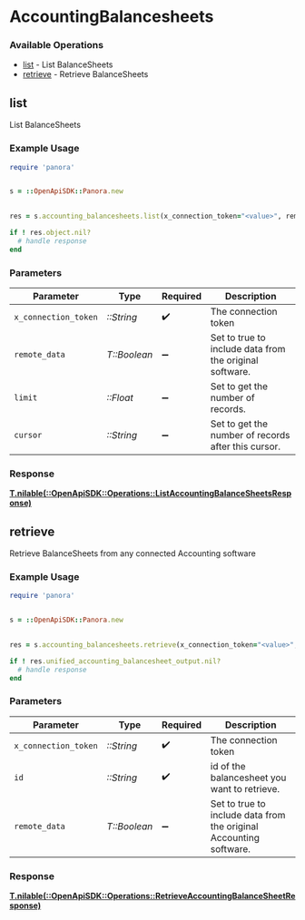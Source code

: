 # AccountingBalancesheets


### Available Operations

* [list](#list) - List  BalanceSheets
* [retrieve](#retrieve) - Retrieve BalanceSheets

## list

List  BalanceSheets

### Example Usage

```ruby
require 'panora'


s = ::OpenApiSDK::Panora.new

    
res = s.accounting_balancesheets.list(x_connection_token="<value>", remote_data=false, limit=7685.78, cursor="<value>")

if ! res.object.nil?
  # handle response
end

```

### Parameters

| Parameter                                               | Type                                                    | Required                                                | Description                                             |
| ------------------------------------------------------- | ------------------------------------------------------- | ------------------------------------------------------- | ------------------------------------------------------- |
| `x_connection_token`                                    | *::String*                                              | :heavy_check_mark:                                      | The connection token                                    |
| `remote_data`                                           | *T::Boolean*                                            | :heavy_minus_sign:                                      | Set to true to include data from the original software. |
| `limit`                                                 | *::Float*                                               | :heavy_minus_sign:                                      | Set to get the number of records.                       |
| `cursor`                                                | *::String*                                              | :heavy_minus_sign:                                      | Set to get the number of records after this cursor.     |


### Response

**[T.nilable(::OpenApiSDK::Operations::ListAccountingBalanceSheetsResponse)](../../models/operations/listaccountingbalancesheetsresponse.md)**


## retrieve

Retrieve BalanceSheets from any connected Accounting software

### Example Usage

```ruby
require 'panora'


s = ::OpenApiSDK::Panora.new

    
res = s.accounting_balancesheets.retrieve(x_connection_token="<value>", id="<value>", remote_data=false)

if ! res.unified_accounting_balancesheet_output.nil?
  # handle response
end

```

### Parameters

| Parameter                                                          | Type                                                               | Required                                                           | Description                                                        |
| ------------------------------------------------------------------ | ------------------------------------------------------------------ | ------------------------------------------------------------------ | ------------------------------------------------------------------ |
| `x_connection_token`                                               | *::String*                                                         | :heavy_check_mark:                                                 | The connection token                                               |
| `id`                                                               | *::String*                                                         | :heavy_check_mark:                                                 | id of the balancesheet you want to retrieve.                       |
| `remote_data`                                                      | *T::Boolean*                                                       | :heavy_minus_sign:                                                 | Set to true to include data from the original Accounting software. |


### Response

**[T.nilable(::OpenApiSDK::Operations::RetrieveAccountingBalanceSheetResponse)](../../models/operations/retrieveaccountingbalancesheetresponse.md)**

